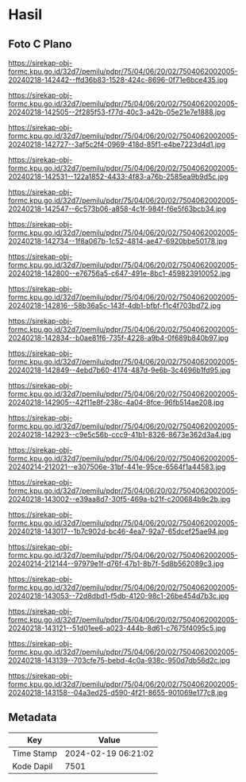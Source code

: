 # Hasil

## Foto C Plano

https://sirekap-obj-formc.kpu.go.id/32d7/pemilu/pdpr/75/04/06/20/02/7504062002005-20240218-142442--ffd36b83-1528-424c-8696-0f71e6bce435.jpg

https://sirekap-obj-formc.kpu.go.id/32d7/pemilu/pdpr/75/04/06/20/02/7504062002005-20240218-142505--2f285f53-f77d-40c3-a42b-05e21e7e1888.jpg

https://sirekap-obj-formc.kpu.go.id/32d7/pemilu/pdpr/75/04/06/20/02/7504062002005-20240218-142727--3af5c2f4-0969-418d-85f1-e4be7223d4d1.jpg

https://sirekap-obj-formc.kpu.go.id/32d7/pemilu/pdpr/75/04/06/20/02/7504062002005-20240218-142531--122a1852-4433-4f83-a76b-2585ea9b9d5c.jpg

https://sirekap-obj-formc.kpu.go.id/32d7/pemilu/pdpr/75/04/06/20/02/7504062002005-20240218-142547--6c573b06-a858-4c1f-984f-f6e5f63bcb34.jpg

https://sirekap-obj-formc.kpu.go.id/32d7/pemilu/pdpr/75/04/06/20/02/7504062002005-20240218-142734--1f8a067b-1c52-4814-ae47-6920bbe50178.jpg

https://sirekap-obj-formc.kpu.go.id/32d7/pemilu/pdpr/75/04/06/20/02/7504062002005-20240218-142800--e76756a5-c647-491e-8bc1-459823910052.jpg

https://sirekap-obj-formc.kpu.go.id/32d7/pemilu/pdpr/75/04/06/20/02/7504062002005-20240218-142816--58b36a5c-143f-4db1-bfbf-f1c4f703bd72.jpg

https://sirekap-obj-formc.kpu.go.id/32d7/pemilu/pdpr/75/04/06/20/02/7504062002005-20240218-142834--b0ae81f6-735f-4228-a9b4-0f689b840b97.jpg

https://sirekap-obj-formc.kpu.go.id/32d7/pemilu/pdpr/75/04/06/20/02/7504062002005-20240218-142849--4ebd7b60-4174-487d-9e6b-3c4696b1fd95.jpg

https://sirekap-obj-formc.kpu.go.id/32d7/pemilu/pdpr/75/04/06/20/02/7504062002005-20240218-142905--42f11e8f-238c-4a04-8fce-96fb514ae208.jpg

https://sirekap-obj-formc.kpu.go.id/32d7/pemilu/pdpr/75/04/06/20/02/7504062002005-20240218-142923--c9e5c56b-ccc9-41b1-8326-8673e362d3a4.jpg

https://sirekap-obj-formc.kpu.go.id/32d7/pemilu/pdpr/75/04/06/20/02/7504062002005-20240214-212021--e307506e-31bf-441e-95ce-6564f1a44583.jpg

https://sirekap-obj-formc.kpu.go.id/32d7/pemilu/pdpr/75/04/06/20/02/7504062002005-20240218-143002--e39aa8d7-30f5-469a-b21f-c200684b9c2b.jpg

https://sirekap-obj-formc.kpu.go.id/32d7/pemilu/pdpr/75/04/06/20/02/7504062002005-20240218-143017--1b7c902d-bc46-4ea7-92a7-65dcef25ae94.jpg

https://sirekap-obj-formc.kpu.go.id/32d7/pemilu/pdpr/75/04/06/20/02/7504062002005-20240214-212144--97979e1f-d76f-47b1-8b7f-5d8b562089c3.jpg

https://sirekap-obj-formc.kpu.go.id/32d7/pemilu/pdpr/75/04/06/20/02/7504062002005-20240218-143053--72d8dbd1-f5db-4120-98c1-26be454d7b3c.jpg

https://sirekap-obj-formc.kpu.go.id/32d7/pemilu/pdpr/75/04/06/20/02/7504062002005-20240218-143121--51d01ee6-a023-444b-8d61-c7675f4095c5.jpg

https://sirekap-obj-formc.kpu.go.id/32d7/pemilu/pdpr/75/04/06/20/02/7504062002005-20240218-143139--703cfe75-bebd-4c0a-938c-950d7db56d2c.jpg

https://sirekap-obj-formc.kpu.go.id/32d7/pemilu/pdpr/75/04/06/20/02/7504062002005-20240218-143158--04a3ed25-d590-4f21-8655-901069e177c8.jpg


## Metadata

| Key        | Value               |
| ---------- | ------------------- |
| Time Stamp | 2024-02-19 06:21:02 |
| Kode Dapil | 7501                |




